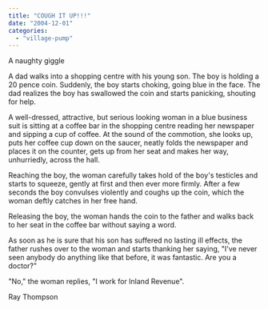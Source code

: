 ```yaml
---
title: "COUGH IT UP!!!"
date: "2004-12-01"
categories: 
  - "village-pump"
---
```


A naughty giggle

A dad walks into a shopping centre with his young son. The boy is holding a 20 pence coin. Suddenly, the boy starts choking, going blue in the face. The dad realizes the boy has swallowed the coin and starts panicking, shouting for help.

A well-dressed, attractive, but serious looking woman in a blue business suit is sitting at a coffee bar in the shopping centre reading her newspaper and sipping a cup of coffee. At the sound of the commotion, she looks up, puts her coffee cup down on the saucer, neatly folds the newspaper and places it on the counter, gets up from her seat and makes her way, unhurriedly, across the hall.

Reaching the boy, the woman carefully takes hold of the boy's testicles and starts to squeeze, gently at first and then ever more firmly. After a few seconds the boy convulses violently and coughs up the coin, which the woman deftly catches in her free hand.

Releasing the boy, the woman hands the coin to the father and walks back to her seat in the coffee bar without saying a word.

As soon as he is sure that his son has suffered no lasting ill effects, the father rushes over to the woman and starts thanking her saying, "I've never seen anybody do anything like that before, it was fantastic. Are you a doctor?"

"No," the woman replies, "I work for Inland Revenue".

Ray Thompson
